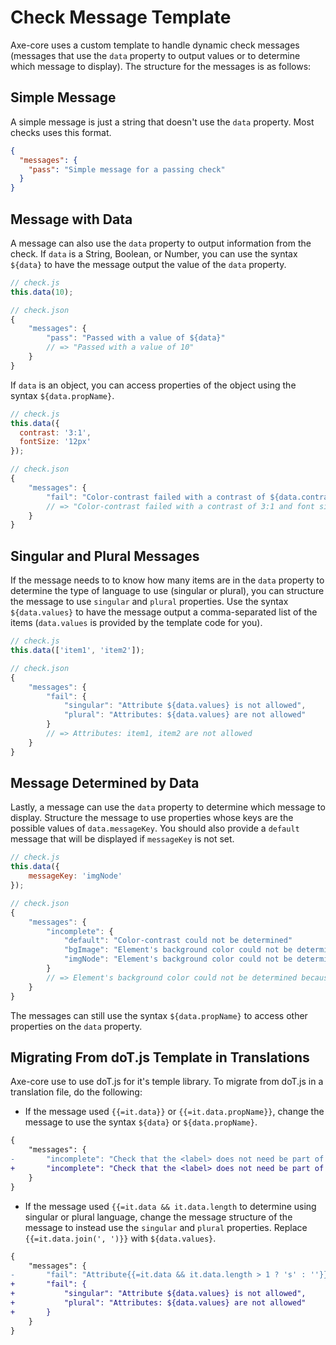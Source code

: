 # Check Message Template

Axe-core uses a custom template to handle dynamic check messages (messages that use the `data` property to output values or to determine which message to display). The structure for the messages is as follows:

## Simple Message

A simple message is just a string that doesn't use the `data` property. Most checks uses this format.

```json
{
  "messages": {
    "pass": "Simple message for a passing check"
  }
}
```

## Message with Data

A message can also use the `data` property to output information from the check. If `data` is a String, Boolean, or Number, you can use the syntax `${data}` to have the message output the value of the `data` property.

```js
// check.js
this.data(10);

// check.json
{
    "messages": {
        "pass": "Passed with a value of ${data}"
        // => "Passed with a value of 10"
    }
}
```

If `data` is an object, you can access properties of the object using the syntax `${data.propName}`.

```js
// check.js
this.data({
  contrast: '3:1',
  fontSize: '12px'
});

// check.json
{
    "messages": {
        "fail": "Color-contrast failed with a contrast of ${data.contrast} and font size of ${data.fontSize}"
        // => "Color-contrast failed with a contrast of 3:1 and font size of 12px"
    }
}
```

## Singular and Plural Messages

If the message needs to to know how many items are in the `data` property to determine the type of language to use (singular or plural), you can structure the message to use `singular` and `plural` properties. Use the syntax `${data.values}` to have the message output a comma-separated list of the items (`data.values` is provided by the template code for you).

```js
// check.js
this.data(['item1', 'item2']);

// check.json
{
    "messages": {
        "fail": {
            "singular": "Attribute ${data.values} is not allowed",
            "plural": "Attributes: ${data.values} are not allowed"
        }
        // => Attributes: item1, item2 are not allowed
    }
}
```

## Message Determined by Data

Lastly, a message can use the `data` property to determine which message to display. Structure the message to use properties whose keys are the possible values of `data.messageKey`. You should also provide a `default` message that will be displayed if `messageKey` is not set.

```js
// check.js
this.data({
    messageKey: 'imgNode'
});

// check.json
{
    "messages": {
        "incomplete": {
            "default": "Color-contrast could not be determined"
            "bgImage": "Element's background color could not be determined due to a background image",
            "imgNode": "Element's background color could not be determined because element contains an image node"
        }
        // => Element's background color could not be determined because element contains an image node
    }
}
```

The messages can still use the syntax `${data.propName}` to access other properties on the `data` property.

## Migrating From doT.js Template in Translations

Axe-core use to use doT.js for it's temple library. To migrate from doT.js in a translation file, do the following:

- If the message used `{{=it.data}}` or `{{=it.data.propName}}`, change the message to use the syntax `${data}` or `${data.propName}`.

```diff
{
    "messages": {
-       "incomplete": "Check that the <label> does not need be part of the ARIA {{=it.data}} field's name"
+       "incomplete": "Check that the <label> does not need be part of the ARIA ${data} field's name"
    }
}
```

- If the message used `{{=it.data && it.data.length` to determine using singular or plural language, change the message structure of the message to instead use the `singular` and `plural` properties. Replace `{{=it.data.join(', ')}}` with `${data.values}`.

```diff
{
    "messages": {
-       "fail": "Attribute{{=it.data && it.data.length > 1 ? 's' : ''}} {{=it.data.join(', ')}} {{=it.data && it.data.length > 1 ? 'are' : ' is'}} not allowed
+       "fail": {
+           "singular": "Attribute ${data.values} is not allowed",
+           "plural": "Attributes: ${data.values} are not allowed"
+       }
    }
}
```

